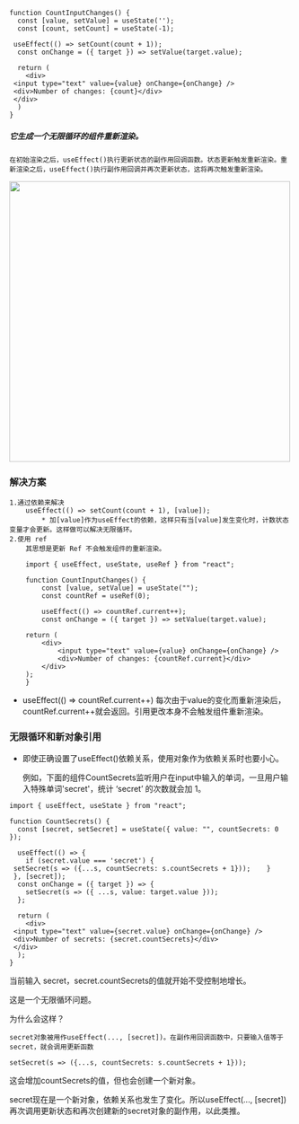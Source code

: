 ```
function CountInputChanges() {
  const [value, setValue] = useState('');
  const [count, setCount] = useState(-1);

 useEffect(() => setCount(count + 1));
  const onChange = ({ target }) => setValue(target.value);

  return (
    <div>
 <input type="text" value={value} onChange={onChange} />
 <div>Number of changes: {count}</div>
 </div>
  )
}

```

##### 它生成一个无限循环的组件重新渲染。

    在初始渲染之后，useEffect()执行更新状态的副作用回调函数。状态更新触发重新渲染。重新渲染之后，useEffect()执行副作用回调并再次更新状态，这将再次触发重新渲染。

<image src="https://img-blog.csdnimg.cn/20210402081305129.png?x-oss-process=image/watermark,type_ZmFuZ3poZW5naGVpdGk,shadow_10,text_aHR0cHM6Ly9ibG9nLmNzZG4ubmV0L3FxNDQ5MjQ1ODg0,size_16,color_FFFFFF,t_70" width=500>

### 解决方案
    1.通过依赖来解决
        useEffect(() => setCount(count + 1), [value]);
            * 加[value]作为useEffect的依赖，这样只有当[value]发生变化时，计数状态变量才会更新。这样做可以解决无限循环。
    2.使用 ref
        其思想是更新 Ref 不会触发组件的重新渲染。
```
    import { useEffect, useState, useRef } from "react";

    function CountInputChanges() {
        const [value, setValue] = useState("");
        const countRef = useRef(0);

        useEffect(() => countRef.current++);
        const onChange = ({ target }) => setValue(target.value);

    return (
        <div>
            <input type="text" value={value} onChange={onChange} />
            <div>Number of changes: {countRef.current}</div>
        </div>
    );
    }

```
* useEffect(() => countRef.current++) 每次由于value的变化而重新渲染后，countRef.current++就会返回。引用更改本身不会触发组件重新渲染。



###  无限循环和新对象引用

* 即使正确设置了useEffect()依赖关系，使用对象作为依赖关系时也要小心。

    例如，下面的组件CountSecrets监听用户在input中输入的单词，一旦用户输入特殊单词'secret'，统计 ‘secret’ 的次数就会加 1。
```
import { useEffect, useState } from "react";

function CountSecrets() {
  const [secret, setSecret] = useState({ value: "", countSecrets: 0 });

  useEffect(() => {
    if (secret.value === 'secret') {
 setSecret(s => ({...s, countSecrets: s.countSecrets + 1}));    }
 }, [secret]);
  const onChange = ({ target }) => {
    setSecret(s => ({ ...s, value: target.value }));
  };

  return (
    <div>
 <input type="text" value={secret.value} onChange={onChange} />
 <div>Number of secrets: {secret.countSecrets}</div>
 </div>
  );
}

```
当前输入 secret，secret.countSecrets的值就开始不受控制地增长。

这是一个无限循环问题。

为什么会这样？

    secret对象被用作useEffect(..., [secret])。在副作用回调函数中，只要输入值等于secret，就会调用更新函数
```
setSecret(s => ({...s, countSecrets: s.countSecrets + 1}));
```
这会增加countSecrets的值，但也会创建一个新对象。

secret现在是一个新对象，依赖关系也发生了变化。所以useEffect(..., [secret])再次调用更新状态和再次创建新的secret对象的副作用，以此类推。

